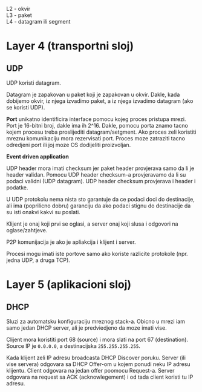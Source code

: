 L2 - okvir \
L3 - paket \
L4 - datagram ili segment


# Layer 4 (transportni sloj)

## UDP

UDP koristi datagram.

Datagram je zapakovan u paket koji je zapakovan u okvir.
Dakle, kada dobijemo okvir, iz njega izvadimo paket, a iz njega izvadimo datagram (ako se koristi UDP).

**Port** unikatno identificira interface pomocu kojeg proces pristupa mrezi.
Port je 16-bitni broj, dakle ima ih 2^16.
Dakle, pomocu porta znamo tacno kojem procesu treba proslijediti datagram/setgment.
Ako proces zeli koristiti mreznu komunikaciju mora rezervisati port.
Proces moze zatraziti tacno odredjeni port ili joj moze OS dodijeliti proizvoljan.

**Event driven application**

UDP header mora imati checksum jer paket header provjerava samo da li je header validan.
Pomocu UDP header checksum-a provjeravamo da li su podaci validni (UDP datagram).
UDP header checksum provjerava i header i podatke.

U UDP protokolu nema nista sto garantuje da ce podaci doci do destinacije,
ali ima (poprilicno dobru) garanciju da ako podaci stignu do destinacije da su isti onakvi kakvi su poslati.

Klijent je onaj koji prvi se oglasi, a server onaj koji slusa i odgovori na oglase/zahtjeve.

P2P komunijacija je ako je apliakcija i klijent i server.

Procesi mogu imati iste portove samo ako koriste razlicite protokole (npr. jedna UDP, a druga TCP).


# Layer 5 (aplikacioni sloj)

## DHCP

Sluzi za automatsku konfiguraciju mreznog stack-a.
Obicno u mrezi iam samo jedan DHCP server, ali je predviedjeno da moze imati vise.

Clijent mora koristiti port 68 (source) i mora slati na port 67 (destination).
Source IP je `0.0.0.0`, a destinacijska `255.255.255.255`.

Kada klijent zeli IP adresu broadcasta DHCP Discover poruku.
Server (ili vise servera) odgovara sa DHCP Offer-om u kojem ponudi neku IP adresu klijentu.
Client odgovara na jedan offer poomocu Request-a.
Server odgovara na request sa ACK (acknowlegement) i od tada client koristi tu IP adresu.
